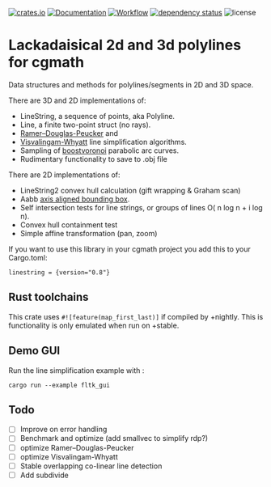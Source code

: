 [![crates.io](https://img.shields.io/crates/v/linestring.svg)](https://crates.io/crates/linestring)
[![Documentation](https://docs.rs/linestring/badge.svg)](https://docs.rs/linestring)
[![Workflow](https://github.com/eadf/linestring.rs/workflows/Rust/badge.svg)](https://github.com/eadf/linestring.rs/workflows/Rust/badge.svg)
[![dependency status](https://deps.rs/crate/linestring/0.7.1/status.svg)](https://deps.rs/crate/linestring/0.7.1)
![license](https://img.shields.io/crates/l/linestring)

# Lackadaisical 2d and 3d polylines for cgmath

Data structures and methods for polylines/segments in 2D and 3D space.

There are 3D and 2D implementations of:
* LineString, a sequence of points, aka Polyline.
* Line, a finite two-point struct (no rays).
* [Ramer–Douglas-Peucker](https://en.wikipedia.org/wiki/Ramer–Douglas–Peucker_algorithm) and
* [Visvalingam-Whyatt](https://en.wikipedia.org/wiki/Visvalingam–Whyatt_algorithm) line simplification algorithms.
* Sampling of [boostvoronoi](https://github.com/eadf/boostvoronoi.rs) parabolic arc curves.
* Rudimentary functionality to save to .obj file

There are 2D implementations of:
* LineString2 convex hull calculation (gift wrapping & Graham scan)
* Aabb [axis aligned bounding box](https://en.wikipedia.org/wiki/Minimum_bounding_box).
* Self intersection tests for line strings, or groups of lines O( n log n + i log n).
* Convex hull containment test
* Simple affine transformation (pan, zoom)

If you want to use this library in your cgmath project you add this to your Cargo.toml:
```cargo
linestring = {version="0.8"}
```

## Rust toolchains

This crate uses `#![feature(map_first_last)]` if compiled by +nightly. This is functionality is only emulated when run on +stable.

## Demo GUI
Run the line simplification example with :
```fish
cargo run --example fltk_gui
```

## Todo
- [ ] Improve on error handling
- [ ] Benchmark and optimize (add smallvec to simplify rdp?)
- [ ] optimize Ramer–Douglas-Peucker
- [ ] optimize Visvalingam-Whyatt
- [ ] Stable overlapping co-linear line detection
- [ ] Add subdivide
